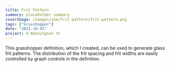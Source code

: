 ```yaml
---
title: Frit Pattern
summary: placeholder summary
coverImage: /images/som/frit-pattern/frit-pattern.png
tags: ["Grasshopper"]
date: "2011-10-03"
project: 8 Washington St
---
```


This grasshopper definition, which I created, can be used to generate glass frit patterns. The distribution of the frit spacing and frit widths are easily controlled by graph controls in the definition.
